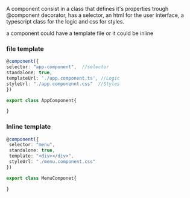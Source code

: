 A component consist in a class that defines it's properties trough @component decorator, has a selector, an html for the user interface, a typescript class for the logic and css for styles.

a component could have a template file or it could be inline


### file template
``` typescript
@component({
selector: "app-component",  //selector
standalone: true, 
templateUrl: './app.component.ts', //Logic
styleUrl: "./app.componennt.css"  //Styles
})

export class AppComponent{

}
```

### Inline template
``` typescript
@component({
 selector: "menu",
 standalone: true,
 template: "<div></div>",
 styleUrl: "./menu.component.css"
})

export class MenuComponet{

}
```




